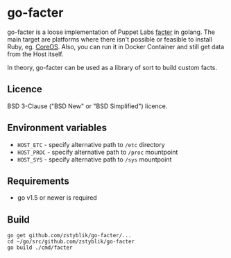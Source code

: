 # go-facter

go-facter is a loose implementation of Puppet Labs [facter] in golang. The main target are platforms where there isn't possible or feasible to install Ruby, eg. [CoreOS]. Also, you can run it in Docker Container and still get data from the Host itself.

In theory, go-facter can be used as a library of sort to build custom facts.

## Licence

 BSD 3-Clause ("BSD New" or "BSD Simplified") licence.

## Environment variables

* `HOST_ETC` - specify alternative path to `/etc` directory
* `HOST_PROC` - specify alternative path to `/proc` mountpoint
* `HOST_SYS` - specify alternative path to `/sys` mountpoint

## Requirements

- go v1.5 or newer is required

## Build

```
go get github.com/zstyblik/go-facter/...
cd ~/go/src/github.com/zstyblik/go-facter
go build ./cmd/facter
```

[facter]: <https://github.com/puppetlabs/facter>
[CoreOS]: <https://coreos.com/>
